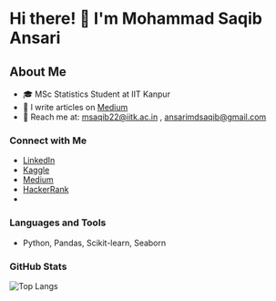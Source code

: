 # Hi there! 👋 I'm Mohammad Saqib Ansari

## About Me
- 🎓 MSc Statistics Student at IIT Kanpur
- 📝 I write articles on [Medium](https://medium.com/@yaarasaqib)
- 📧 Reach me at: msaqib22@iitk.ac.in , ansarimdsaqib@gmail.com

### Connect with Me
- [LinkedIn](https://www.linkedin.com/in/saqib-ansari-03a1961b4/)
- [Kaggle](https://kaggle.com/yaarasaqib)
- [Medium](https://medium.com/@yaarasaqib)
- [HackerRank](https://www.hackerrank.com/profile/msaqib22)
- 

### Languages and Tools
- Python, Pandas, Scikit-learn, Seaborn

### GitHub Stats
![Top Langs](https://github-readme-stats.vercel.app/api/top-langs?username=yaarasaqib&show_icons=true&locale=en&layout=compact)
